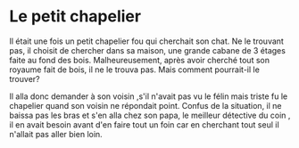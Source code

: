 # Le petit chapelier

Il était une fois un petit chapelier fou qui cherchait son chat. Ne le trouvant pas, il choisit de chercher dans sa maison, une grande cabane de 3 étages faite au fond des bois. Malheureusement, après avoir cherché tout son royaume fait de bois, il ne le trouva pas. Mais comment pourrait-il le trouver?

Il alla donc demander à son voisin ,s'il n'avait pas vu le félin mais triste fu le chapelier quand son voisin ne répondait point. Confus de la situation, il ne baissa pas les bras et s'en alla chez son papa, le meilleur détective du coin , il en avait besoin avant d'en faire tout un foin car en cherchant tout seul il n'allait pas aller bien loin.